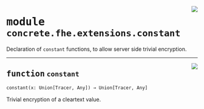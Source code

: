 <!-- markdownlint-disable -->

<a href="../../frontends/concrete-python/concrete/fhe/extensions/constant.py#L0"><img align="right" style="float:right;" src="https://img.shields.io/badge/-source-cccccc?style=flat-square"></a>

# <kbd>module</kbd> `concrete.fhe.extensions.constant`
Declaration of `constant` functions, to allow server side trivial encryption. 


---

<a href="../../frontends/concrete-python/concrete/fhe/extensions/constant.py#L11"><img align="right" style="float:right;" src="https://img.shields.io/badge/-source-cccccc?style=flat-square"></a>

## <kbd>function</kbd> `constant`

```python
constant(x: Union[Tracer, Any]) → Union[Tracer, Any]
```

Trivial encryption of a cleartext value. 


